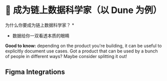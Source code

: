 # 🎨 成为链上数据科学家（以 Dune 为例）

为什么你要成为链上数据科学家？
*  
*  数据给你一双看透本质的眼睛



**Good to know:** depending on the product you're building, it can be useful to explicitly document use cases. Got a product that can be used by a bunch of people in different ways? Maybe consider splitting it out!


## Figma Integrations

